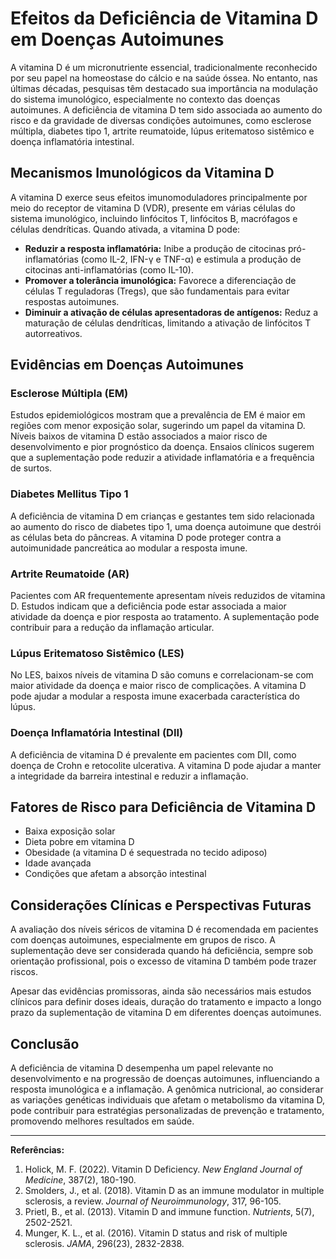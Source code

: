 
# Efeitos da Deficiência de Vitamina D em Doenças Autoimunes

A vitamina D é um micronutriente essencial, tradicionalmente reconhecido por seu papel na homeostase do cálcio e na saúde óssea. No entanto, nas últimas décadas, pesquisas têm destacado sua importância na modulação do sistema imunológico, especialmente no contexto das doenças autoimunes. A deficiência de vitamina D tem sido associada ao aumento do risco e da gravidade de diversas condições autoimunes, como esclerose múltipla, diabetes tipo 1, artrite reumatoide, lúpus eritematoso sistêmico e doença inflamatória intestinal.

## Mecanismos Imunológicos da Vitamina D

A vitamina D exerce seus efeitos imunomoduladores principalmente por meio do receptor de vitamina D (VDR), presente em várias células do sistema imunológico, incluindo linfócitos T, linfócitos B, macrófagos e células dendríticas. Quando ativada, a vitamina D pode:

- **Reduzir a resposta inflamatória:** Inibe a produção de citocinas pró-inflamatórias (como IL-2, IFN-γ e TNF-α) e estimula a produção de citocinas anti-inflamatórias (como IL-10).
- **Promover a tolerância imunológica:** Favorece a diferenciação de células T reguladoras (Tregs), que são fundamentais para evitar respostas autoimunes.
- **Diminuir a ativação de células apresentadoras de antígenos:** Reduz a maturação de células dendríticas, limitando a ativação de linfócitos T autorreativos.

## Evidências em Doenças Autoimunes

### Esclerose Múltipla (EM)

Estudos epidemiológicos mostram que a prevalência de EM é maior em regiões com menor exposição solar, sugerindo um papel da vitamina D. Níveis baixos de vitamina D estão associados a maior risco de desenvolvimento e pior prognóstico da doença. Ensaios clínicos sugerem que a suplementação pode reduzir a atividade inflamatória e a frequência de surtos.

### Diabetes Mellitus Tipo 1

A deficiência de vitamina D em crianças e gestantes tem sido relacionada ao aumento do risco de diabetes tipo 1, uma doença autoimune que destrói as células beta do pâncreas. A vitamina D pode proteger contra a autoimunidade pancreática ao modular a resposta imune.

### Artrite Reumatoide (AR)

Pacientes com AR frequentemente apresentam níveis reduzidos de vitamina D. Estudos indicam que a deficiência pode estar associada a maior atividade da doença e pior resposta ao tratamento. A suplementação pode contribuir para a redução da inflamação articular.

### Lúpus Eritematoso Sistêmico (LES)

No LES, baixos níveis de vitamina D são comuns e correlacionam-se com maior atividade da doença e maior risco de complicações. A vitamina D pode ajudar a modular a resposta imune exacerbada característica do lúpus.

### Doença Inflamatória Intestinal (DII)

A deficiência de vitamina D é prevalente em pacientes com DII, como doença de Crohn e retocolite ulcerativa. A vitamina D pode ajudar a manter a integridade da barreira intestinal e reduzir a inflamação.

## Fatores de Risco para Deficiência de Vitamina D

- Baixa exposição solar
- Dieta pobre em vitamina D
- Obesidade (a vitamina D é sequestrada no tecido adiposo)
- Idade avançada
- Condições que afetam a absorção intestinal

## Considerações Clínicas e Perspectivas Futuras

A avaliação dos níveis séricos de vitamina D é recomendada em pacientes com doenças autoimunes, especialmente em grupos de risco. A suplementação deve ser considerada quando há deficiência, sempre sob orientação profissional, pois o excesso de vitamina D também pode trazer riscos.

Apesar das evidências promissoras, ainda são necessários mais estudos clínicos para definir doses ideais, duração do tratamento e impacto a longo prazo da suplementação de vitamina D em diferentes doenças autoimunes.

## Conclusão

A deficiência de vitamina D desempenha um papel relevante no desenvolvimento e na progressão de doenças autoimunes, influenciando a resposta imunológica e a inflamação. A genômica nutricional, ao considerar as variações genéticas individuais que afetam o metabolismo da vitamina D, pode contribuir para estratégias personalizadas de prevenção e tratamento, promovendo melhores resultados em saúde.

---

**Referências:**

1. Holick, M. F. (2022). Vitamin D Deficiency. *New England Journal of Medicine*, 387(2), 180-190.
2. Smolders, J., et al. (2018). Vitamin D as an immune modulator in multiple sclerosis, a review. *Journal of Neuroimmunology*, 317, 96-105.
3. Prietl, B., et al. (2013). Vitamin D and immune function. *Nutrients*, 5(7), 2502-2521.
4. Munger, K. L., et al. (2016). Vitamin D status and risk of multiple sclerosis. *JAMA*, 296(23), 2832-2838.
```
